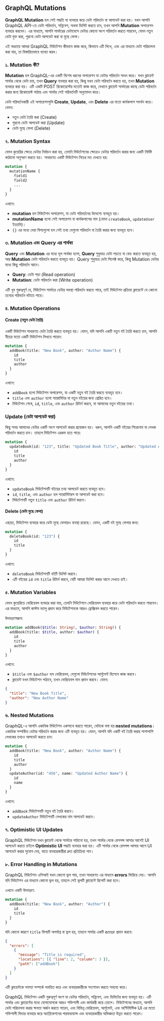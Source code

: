 ## GraphQL Mutations

**GraphQL Mutation** হল সেই পদ্ধতি যা ব্যবহার করে ডেটা পরিবর্তন বা আপডেট করা হয়। যখন আপনি GraphQL API-তে ডেটা পরিবর্তন, সন্নিবেশ, অথবা ডিলিট করতে চান, তখন আপনি **Mutation** অপারেশন ব্যবহার করবেন। এর মাধ্যমে, আপনি সার্ভারের ডেটাবেসে ডেটার কোনো অংশ পরিবর্তন করতে পারবেন, যেমন নতুন ডেটা যুক্ত করা, পুরনো ডেটা আপডেট করা বা মুছে ফেলা। 

এই অধ্যায়ে আমরা GraphQL মিউটেশন কীভাবে কাজ করে, কিভাবে এটি লিখে, এবং এর মাধ্যমে ডেটা পরিচালনা করা যায়, তা বিস্তারিতভাবে ব্যাখ্যা করব।


### **১. Mutation কী?**

**Mutation** হল GraphQL-এর একটি বিশেষ ধরনের অপারেশন যা ডেটার পরিবর্তন সাধন করে। যখন ক্লায়েন্ট সার্ভার থেকে ডেটা চায়, তখন **Query** ব্যবহার করা হয়, কিন্তু যখন ডেটা পরিবর্তন করতে হয়, তখন **Mutation** ব্যবহার করা হয়। এটি একটি POST রিকোয়েস্টের মতোই কাজ করে, যেখানে ক্লায়েন্ট সার্ভারের কাছে ডেটা পরিবর্তন করার জন্য রিকোয়েস্ট পাঠায় এবং সার্ভার সেই পরিবর্তনটি অনুমোদন করে।

ডেটা পরিবর্তনকারী এই অপারেশনগুলি **Create**, **Update**, এবং **Delete** এর মতো কার্যকলাপ সমর্থন করে। যেমন:
- নতুন ডেটা তৈরি করা (Create)
- পুরনো ডেটা আপডেট করা (Update)
- ডেটা মুছে ফেলা (Delete)


### **২. Mutation Syntax**

যেমন কুয়েরির ক্ষেত্রে ডেটার নির্বাচন করা হয়, তেমনি মিউটেশনের ক্ষেত্রেও ডেটার পরিবর্তন করার জন্য একটি নির্দিষ্ট কাঠামো অনুসরণ করতে হয়। সাধারণত একটি মিউটেশন নিচের মত দেখতে হয়:

```graphql
mutation {
  mutationName {
    field1
    field2
    ...
  }
}
```

এখানে:
- **mutation** হল মিউটেশন অপারেশন, যা ডেটা পরিবর্তনের উদ্দেশ্যে ব্যবহৃত হয়।
- **mutationName** হলো সেই অপারেশন বা কার্যকলাপের নাম (যেমন `createBook`, `updateUser` ইত্যাদি)।
- `{}` এর মধ্যে দেয়া ফিল্ডগুলো হল সেই তথ্য যেগুলো পরিবর্তন বা তৈরি করার জন্য ব্যবহৃত হবে।


### **৩. Mutation এবং Query এর পার্থক্য**

**Query** এবং **Mutation** এর মধ্যে মূল পার্থক্য হলো, **Query** শুধুমাত্র ডেটা পড়তে বা ফেচ করতে ব্যবহৃত হয়, আর **Mutation** ডেটা পরিবর্তন করতে ব্যবহৃত হয়। Query শুধুমাত্র ডেটা সিলেক্ট করে, কিন্তু Mutation ডেটার মধ্যে কিছু পরিবর্তন আনে।

- **Query**: ডেটা পড়া (Read operation)
- **Mutation**: ডেটা পরিবর্তন করা (Write operation)

এটি খুব গুরুত্বপূর্ণ যে, মিউটেশন সার্ভারে ডেটার অবস্থা পরিবর্তন করতে পারে, তাই মিউটেশন প্রক্রিয়া ক্লায়েন্টে যে কোনো তথ্যের পরিবর্তন ঘটাতে পারে।


### **৪. Mutation Operations**

#### **Create (নতুন ডেটা তৈরি)**

একটি মিউটেশন সাধারণত ডেটা তৈরি করতে ব্যবহৃত হয়। যেমন, যদি আপনি একটি নতুন বই তৈরি করতে চান, আপনি নীচের মতো একটি মিউটেশন লিখতে পারেন:

```graphql
mutation {
  addBook(title: "New Book", author: "Author Name") {
    id
    title
    author
  }
}
```

এখানে:
- `addBook` হলো মিউটেশন অপারেশন, যা একটি নতুন বই তৈরি করতে ব্যবহৃত হবে।
- `title` এবং `author` হলো প্যারামিটার যা নতুন বইয়ের জন্য প্রেরিত হবে।
- মিউটেশন শেষে, `id`, `title`, এবং `author` রিটার্ন করবে, যা আমাদের নতুন বইয়ের তথ্য।

### **Update (ডেটা আপডেট করা)**

কিছু সময় আমাদের ডেটার একটি অংশ আপডেট করার প্রয়োজন হয়। ধরুন, আপনি একটি বইয়ের শিরোনাম বা লেখক পরিবর্তন করতে চান। তাহলে মিউটেশন এরকম হতে পারে:

```graphql
mutation {
  updateBook(id: "123", title: "Updated Book Title", author: "Updated Author") {
    id
    title
    author
  }
}
```

এখানে:
- `updateBook` মিউটেশনটি বইয়ের তথ্য আপডেট করতে ব্যবহৃত হবে।
- `id`, `title`, এবং `author` হল প্যারামিটারস যা আপডেট করা হবে।
- মিউটেশনটি নতুন `title` এবং `author` রিটার্ন করবে।

#### **Delete (ডেটা মুছে ফেলা)**

এছাড়া, মিউটেশন ব্যবহার করে ডেটা মুছে ফেলারও ব্যবস্থা রয়েছে। যেমন, একটি বই মুছে ফেলার জন্য:

```graphql
mutation {
  deleteBook(id: "123") {
    id
    title
  }
}
```

এখানে:
- `deleteBook` মিউটেশনটি বইটি ডিলিট করবে।
- এটি বইয়ের `id` এবং `title` রিটার্ন করবে, যেটি আমরা ডিলিট করার আগে দেখতে চাই।


### **৫. Mutation Variables**

যেমন কুয়েরিতে ভেরিয়েবল ব্যবহার করা যায়, তেমনি মিউটেশনে ভেরিয়েবল ব্যবহার করে ডেটা পরিবর্তন করতে পারবেন। এর মাধ্যমে, আপনি কাস্টম ভ্যালু প্রদান করে মিউটেশনকে আরও ফ্লেক্সিবল করতে পারেন।

উদাহরণস্বরূপ:

```graphql
mutation addBook($title: String!, $author: String!) {
  addBook(title: $title, author: $author) {
    id
    title
    author
  }
}
```

এখানে:
- `$title` এবং `$author` হল ভেরিয়েবল, যেগুলো মিউটেশনের আর্গুমেন্ট হিসেবে কাজ করবে।
- ক্লায়েন্ট যখন মিউটেশন পাঠাবে, তখন ভেরিয়েবল মান প্রদান করবে। যেমন:

```json
{
  "title": "New Book Title",
  "author": "New Author Name"
}
```


### **৬. Nested Mutations**

GraphQL-এ আপনি একাধিক মিউটেশন একসাথে করতে পারেন, যেটাকে বলা হয় **nested mutations**। একাধিক সম্পর্কিত ডেটার পরিবর্তন করার জন্য এটি ব্যবহৃত হয়। যেমন, আপনি যদি একটি বই তৈরি করার পাশাপাশি লেখকের তথ্যও আপডেট করতে চান:

```graphql
mutation {
  addBook(title: "New Book", author: "Author Name") {
    id
    title
    author
  }
  updateAuthor(id: "456", name: "Updated Author Name") {
    id
    name
  }
}
```

এখানে:
- `addBook` মিউটেশনটি নতুন বই তৈরি করবে।
- `updateAuthor` মিউটেশনটি লেখকের নাম আপডেট করবে।


### **৭. Optimistic UI Updates**

GraphQL মিউটেশন যখন ক্লায়েন্ট থেকে সার্ভারে পাঠানো হয়, তখন সার্ভার থেকে রেসপন্স আসার আগেই UI আপডেট করতে চাইলে **Optimistic UI** পদ্ধতি ব্যবহার করা হয়। এটি সার্ভার থেকে রেসপন্স আসার আগে UI আপডেট করার সুযোগ দেয়, যাতে ব্যবহারকারীরা দ্রুত প্রতিক্রিয়া পান।


### **৮. Error Handling in Mutations**

GraphQL মিউটেশন এপিআই যখন কোনো ভুল পায়, তখন সাধারণত এর মাধ্যমে **errors** ফিরিয়ে দেয়। আপনি যদি মিউটেশন এর মাধ্যমে কোনো ভুল হয়, তাহলে সেই ভুলটি ক্লায়েন্টে রিপোর্ট করা হবে। 

এখানে একটি উদাহরণ:

```graphql
mutation {
  addBook(title: "New Book", author: "Author") {
    id
    title
  }
}
```

যদি কোনো কারণে `title` ফিল্ডটি অপর্যাপ্ত বা ভুল হয়, তাহলে সার্ভার একটি error প্রদান করবে:

```json
{
  "errors": [
    {
      "message": "Title is required",
      "locations": [{ "line": 2, "column": 3 }],
      "path": ["addBook"]
    }
  ]
}
```

এটি ক্লায়েন্টকে সমস্যা সম্পর্কে অবহিত করে এবং ব্যবহারকারীকে সংশোধন করতে সাহায্য করে।


GraphQL মিউটেশন একটি গুরুত্বপূর্ণ অংশ যা ডেটার পরিবর্তন, সন্নিবেশ, এবং ডিলিটের জন্য ব্যবহৃত হয়। এটি সার্ভার এবং ক্লায়েন্টের মধ্যে যোগাযোগকে আরও শক্তিশালী এবং কার্যকরী করে তোলে। মিউটেশনের মাধ্যমে, আপনি ডেটা পরিচালনা করার ক্ষমতা অর্জন করতে পারেন, এবং বিভিন্ন ভেরিয়েবল, আর্গুমেন্ট, এবং অপ্টিমিস্টিক UI এর মতো শক্তিশালী ফিচার ব্যবহার করে অ্যাপ্লিকেশনের পারফরম্যান্স এবং ব্যবহারকারীর অভিজ্ঞতা উন্নত করতে পারেন।
